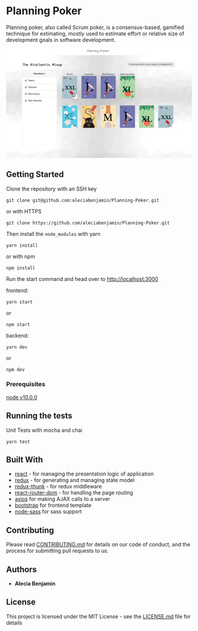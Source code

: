 # Planning Poker

Planning poker, also called Scrum poker, is a consensus-based, gamified technique for estimating, mostly used to estimate effort or relative size of development goals in software development.

![](https://raw.githubusercontent.com/aleciabenjamin/Planning-Poker/master/frontend/src/assets/projectImage.png)


## Getting Started

Clone the repository with an SSH key

```
git clone git@github.com:aleciabenjamin/Planning-Poker.git
```
or with HTTPS
```
git clone https://github.com/aleciabenjamin/Planning-Poker.git
```
Then install the ```node_modules``` with yarn
```
yarn install
```
or with npm
```
npm install
```
Run the start command and head over to [http://localhost:3000](http://localhost:3000)

frontend:
```
yarn start
```
or
```
npm start
```
backend:
```
yarn dev
```
or
```
npm dev
```

### Prerequisites

[node v10.0.0](https://nodejs.org/en/download/)

## Running the tests

Unit Tests with mocha and chai
```
yarn test
```


## Built With

* [react](http://facebook.github.io/react/) - for managing the presentation logic of application
* [redux](http://redux.js.org/) -  for generating and managing state model
* [redux-thunk](https://www.npmjs.com/package/redux-thunk) - for redux middleware
* [react-router-dom](https://www.npmjs.com/package/react-router-dom) - for handling the page routing
* [axios](https://www.npmjs.com/package/axios) for making AJAX calls to a server
* [bootstrap](https://www.npmjs.com/package/bootstrap) for frontend template
* [node-sass](https://npmjs.org/package/node-sass) for sass support

## Contributing

Please read [CONTRIBUTING.md](https://gist.github.com/PurpleBooth/b24679402957c63ec426) for details on our code of conduct, and the process for submitting pull requests to us.

## Authors

* **Alecia Benjamin**


## License

This project is licensed under the MIT License - see the [LICENSE.md](LICENSE.md) file for details



